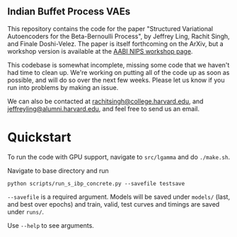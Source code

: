 ## Indian Buffet Process VAEs

This repository contains the code for the paper "Structured Variational Autoencoders for the Beta-Bernoulli Process", 
by Jeffrey Ling, Rachit Singh, and Finale Doshi-Velez. The paper is itself forthcoming on the ArXiv, but a workshop
version is available at the [AABI NIPS workshop page](http://approximateinference.org/2017/accepted/SinghEtAl2017.pdf).

This codebase is somewhat incomplete, missing some code that we haven't had time to clean up. We're working 
on putting all of the code up as soon as possible, and will do so over the next few weeks. Please let us know 
if you run into problems by making an issue.

We can also be contacted at [rachitsingh@college.harvard.edu](rachitsingh@college.harvard.edu), and [jeffreyling@alumni.harvard.edu](jeffreyling@alumni.harvard.edu), and feel free to send us an email.

# Quickstart

To run the code with GPU support, navigate to `src/lgamma` and do `./make.sh`.

Navigate to base directory and run

`python scripts/run_s_ibp_concrete.py --savefile testsave`

`--savefile` is a required argument. Models will be saved under `models/` (last, and best over epochs) and train, valid, test curves and timings are saved under `runs/`.

Use `--help` to see arguments.
